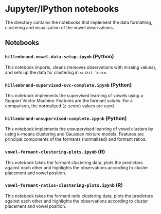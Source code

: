 # Jupyter/IPython notebooks

The directory contains the notebooks that implement the data formatting, clustering and visualization of the vowel observations.

## Notebooks

### `hillenbrand-vowel-data-setup.ipynb` (Python)
This notebook imports, cleans (removes observations with missing values), and sets up the data for clustering in `scikit-learn`.  

### `hillenbrand-supervised-svc-complete.ipynb` (Python)
This notebook implements the supervised learning of vowels using a Support Vector Machine. Features are the formant values. For a comparison, the normalized (z-score) values are used.  

### `hillenbrand-unsupervised-complete.ipynb` (Python)
This notebook implements the unsupervised learning of vowel clusters by using k-means clustering and Gaussian mixture models. Features are principal components of the formants (normalized) and formant ratios.  

### `vowel-formant-clustering-plots.ipynb` (R)
This notebook takes the formant clustering data, plots the predictors against each other and highlights the observations according to cluster placement and vowel position.  

### `vowel-formant-ratios-clustering-plots.ipynb` (R)  
This notebook takes the formant ratio clustering data, plots the predictors against each other and highlights the observations according to cluster placement and vowel position.  